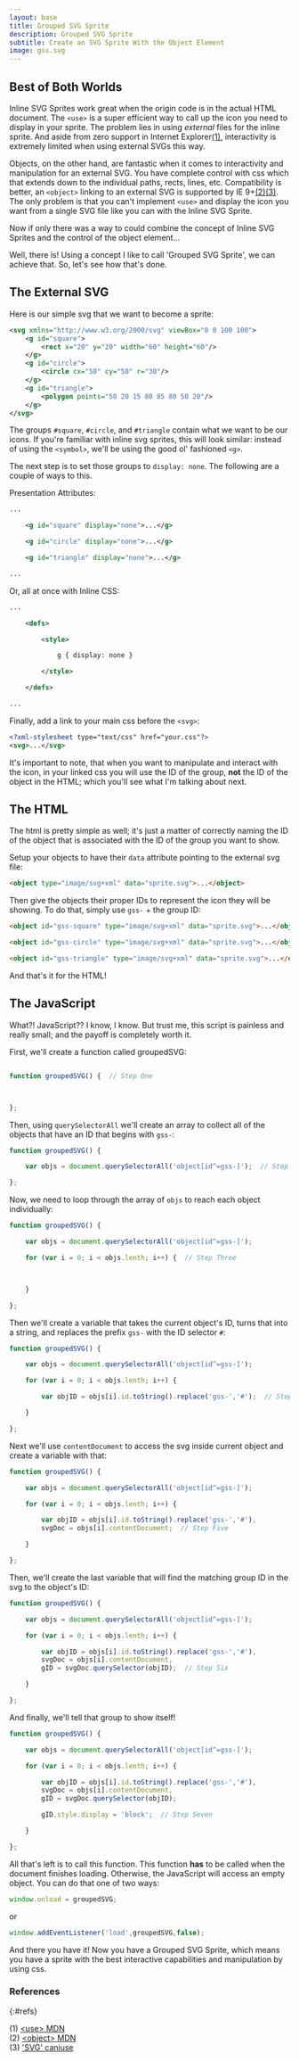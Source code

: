 ```yaml
---
layout: base
title: Grouped SVG Sprite
description: Grouped SVG Sprite
subtitle: Create an SVG Sprite With the Object Element
image: gss.svg
---
```


## Best of Both Worlds

Inline SVG Sprites work great when the origin code is in the actual HTML document. The `<use>` is a super efficient way to call up the icon you need to display in your sprite. The problem lies in using *external* files for the inline sprite. And aside from zero support in Internet Explorer[(1)](#refs), interactivity is extremely limited when using external SVGs this way.

Objects, on the other hand, are fantastic when it comes to interactivity and manipulation for an external SVG. You have complete control with css which that extends down to the individual paths, rects, lines, etc. Compatibility is better, an `<object>` linking to an external SVG is supported by IE 9+[(2)](#refs)[(3)](#refs). The only problem is that you can't implement `<use>` and display the icon you want from a single SVG file like you can with the Inline SVG Sprite.

Now if only there was a way to could combine the concept of Inline SVG Sprites and the control of the object element...

Well, there is! Using a concept I like to call 'Grouped SVG Sprite', we can achieve that. So, let's see how that's done.

## The External SVG

Here is our simple svg that we want to become a sprite:

```xml
<svg xmlns="http://www.w3.org/2000/svg" viewBox="0 0 100 100">
    <g id="square">
        <rect x="20" y="20" width="60" height="60"/>
    </g>
    <g id="circle">
        <circle cx="50" cy="50" r="30"/>
    </g>
    <g id="triangle">
        <polygon points="50 20 15 80 85 80 50 20"/>
    </g>
</svg>
```

The groups `#square`, `#circle`, and `#triangle` contain what we want to be our icons. If you're familiar with inline svg sprites, this will look similar: instead of using the `<symbol>`, we'll be using the good ol' fashioned `<g>`.

The next step is to set those groups to `display: none`. The following are a couple of ways to this.

Presentation Attributes:
```xml
...

    <g id="square" display="none">...</g>

    <g id="circle" display="none">...</g>

    <g id="triangle" display="none">...</g>

...
```

Or, all at once with Inline CSS:

```xml
...

    <defs>

        <style>

            g { display: none }

        </style>

    </defs>

...
```

Finally, add a link to your main css before the `<svg>`:

```xml
<?xml-stylesheet type="text/css" href="your.css"?>
<svg>...</svg>
```

It's important to note, that when you want to manipulate and interact with the icon, in your linked css you will use the ID of the group, **not** the ID of the object in the HTML; which you'll see what I'm talking about next.

## The HTML

The html is pretty simple as well; it's just a matter of correctly naming the ID of the object that is associated with the ID of the group you want to show.

Setup your objects to have their `data` attribute pointing to the external svg file:

```html
<object type="image/svg+xml" data="sprite.svg">...</object>
```

Then give the objects their proper IDs to represent the icon they will be showing. To do that, simply use `gss-` + the group ID:

```html
<object id="gss-square" type="image/svg+xml" data="sprite.svg">...</object>

<object id="gss-circle" type="image/svg+xml" data="sprite.svg">...</object>

<object id="gss-triangle" type="image/svg+xml" data="sprite.svg">...</object>
```

And that's it for the HTML!

<!-- The JavaScript -->

## The JavaScript

What?! JavaScript?? I know, I know. But trust me, this script is painless and really small; and the payoff is completely worth it.

First, we'll create a function called groupedSVG:

```js

function groupedSVG() {  // Step One



};
```

Then, using `querySelectorAll` we'll create an array to collect all of the objects that have an ID that begins with `gss-`:

```js
function groupedSVG() {

    var objs = document.querySelectorAll('object[id^=gss-]');  // Step Two

};
```

Now, we need to loop through the array of `objs` to reach each object individually:

```js
function groupedSVG() {

    var objs = document.querySelectorAll('object[id^=gss-]');

    for (var i = 0; i < objs.lenth; i++) {  // Step Three



    }

};
```

Then we'll create a variable that takes the current object's ID, turns that into a string, and replaces the prefix `gss-` with the ID selector `#`:

```js
function groupedSVG() {

    var objs = document.querySelectorAll('object[id^=gss-]');

    for (var i = 0; i < objs.lenth; i++) {

        var objID = objs[i].id.toString().replace('gss-','#');  // Step Four

    }

};
```

Next we'll use `contentDocument` to access the svg inside current object and create a variable with that:

```js
function groupedSVG() {

    var objs = document.querySelectorAll('object[id^=gss-]');

    for (var i = 0; i < objs.lenth; i++) {

        var objID = objs[i].id.toString().replace('gss-','#'),
        svgDoc = objs[i].contentDocument;  // Step Five

    }

};
```

Then, we'll create the last variable that will find the matching group ID in the svg to the object's ID:

```js
function groupedSVG() {

    var objs = document.querySelectorAll('object[id^=gss-]');

    for (var i = 0; i < objs.lenth; i++) {

        var objID = objs[i].id.toString().replace('gss-','#'),
        svgDoc = objs[i].contentDocument,
        gID = svgDoc.querySelector(objID);  // Step Six

    }

};
```

And finally, we'll tell that group to show itself!

```js
function groupedSVG() {

    var objs = document.querySelectorAll('object[id^=gss-]');

    for (var i = 0; i < objs.lenth; i++) {

        var objID = objs[i].id.toString().replace('gss-','#'),
        svgDoc = objs[i].contentDocument,
        gID = svgDoc.querySelector(objID);

        gID.style.display = 'block';  // Step Seven

    }

};
```

All that's left is to call this function. This function **has** to be called when the document finishes loading. Otherwise, the JavaScript will access an empty object. You can do that one of two ways:

```js
window.onload = groupedSVG;
```

or

```js
window.addEventListener('load',groupedSVG,false);
```

And there you have it! Now you have a Grouped SVG Sprite, which means you have a sprite with the best interactive capabilities and manipulation by using css.

### References
{:#refs}

(1) [&lt;use&gt;  MDN](https://developer.mozilla.org/en-US/docs/Web/SVG/Element/use)<br>
(2) [&lt;object&gt;  MDN](https://developer.mozilla.org/en-US/docs/Web/HTML/Element/object)<br>
(3) ['SVG'  caniuse](http://caniuse.com/#search=svg)
